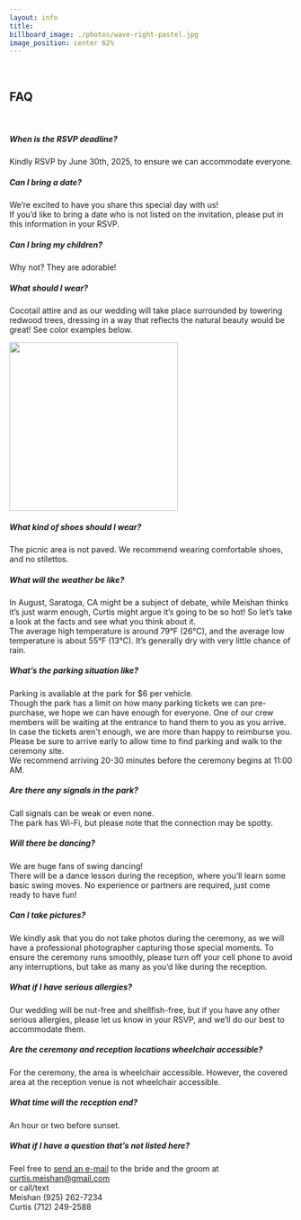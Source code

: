 ```yaml
---
layout: info
title: 
billboard_image: ./photos/wave-right-pastel.jpg
image_position: center 62%
---
```

<br>

## FAQ  
<br>

##### When is the RSVP deadline?
Kindly RSVP by June 30th, 2025, to ensure we can accommodate everyone.

##### Can I bring a date?
We’re excited to have you share this special day with us!  
If you’d like to
bring a date who is not listed on the invitation, please put in this
information in your RSVP.


##### Can I bring my children?
Why not? They are adorable!

##### What should I wear?
Cocotail attire and as our wedding will take place surrounded by towering redwood trees, dressing in a
way that reflects the natural beauty would be great! See color examples below.  
<!-- <img src="{{ site.baseurl }}/assets/img/color-palette.png" style="width:600px;"/>  -->
<img src="{{ site.baseurl }}/assets/img/color-palette-2.jpeg" style="width:300px;"/> 


##### What kind of shoes should I wear?
The picnic area is not paved. We recommend wearing comfortable shoes, and no stilettos.

##### What will the weather be like?
In August, Saratoga, CA might be a subject of debate, while Meishan thinks it’s
just warm enough, Curtis might argue it’s going to be so hot! So let’s take a look
at the facts and see what you think about it.  
The average high temperature is
around 79°F (26°C), and the average low temperature is about 55°F (13°C). It’s
generally dry with very little chance of rain. 

##### What’s the parking situation like?
Parking is available at the park for $6 per vehicle.  
Though the park has a limit on how many parking tickets we can pre-purchase, we hope we can have enough for everyone. 
One of our crew members will be waiting at the entrance to
hand them to you as you arrive.  
In case the tickets aren't enough, we are more than happy to reimburse you.  
Please be sure to arrive early to allow time to find parking and walk to the ceremony site.  
We recommend arriving 20-30 minutes before the ceremony begins at 11:00 AM.

##### Are there any signals in the park?
Call signals can be weak or even none.  
The park has Wi-Fi, but please note that
the connection may be spotty.

##### Will there be dancing?
We are huge fans of swing dancing!  
There will be a dance lesson during the
reception, where you’ll learn some basic swing moves. No experience or partners
are required,  just come ready to have fun!  

##### Can I take pictures?
We kindly ask that you do not take photos during the ceremony, as we will have
a professional photographer capturing those special moments. To ensure the
ceremony runs smoothly, please turn off your cell phone to avoid any
interruptions, but take as many as you’d like during the reception.

##### What if I have serious allergies?
Our wedding will be nut-free and shellfish-free, but if you have any other serious allergies, please let us know in your RSVP, and we’ll do our best to
accommodate them.

##### Are the ceremony and reception locations wheelchair accessible?
For the ceremony, the area is wheelchair accessible. However, the covered area
at the reception venue is not wheelchair accessible.

##### What time will the reception end?
An hour or two before sunset.

##### What if I have a question that’s not listed here?
Feel free to <a href="mailto:curtis.meishan@gmail.com">send an e-mail</a> to the bride and the groom at  
<a href="mailto: curtis.meishan@gmail.com">curtis.meishan@gmail.com</a>  
or call/text  
Meishan (925) 262-7234  
Curtis (712) 249-2588  
